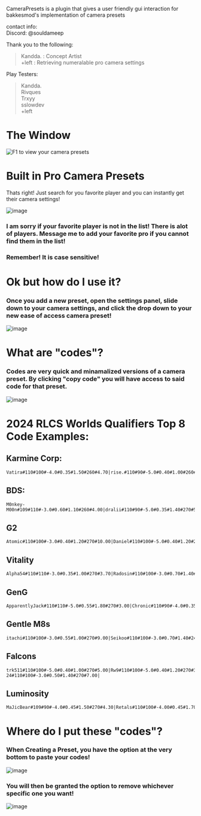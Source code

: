 CameraPresets is a plugin that gives a user friendly gui interaction for bakkesmod's implementation of camera presets

contact info: <br>
Discord: @souldameep

Thank you to the following:
> Kandda. : Concept Artist <br>
> +left : Retrieving numeralable pro camera settings <br>

Play Testers: <br>
> Kandda. <br>
> Rivques <br>
> Trxyy <br>
> sslowdev <br>
> +left <br>




# The Window
![F1 to view your camera presets](https://github.com/SoulDaMeep/CameraPresets/assets/80908765/1d80a90f-3d80-462f-bee6-82dc67afe8f5)


# Built in Pro Camera Presets
Thats right! Just search for you favorite player and you can instantly get their camera settings!

![image](https://github.com/SoulDaMeep/CameraPresets/assets/80908765/3727c90f-e5d5-476f-881d-e52f87d36963)

### I am sorry if your favorite player is not in the list! There is alot of players. Message me to add your favorite pro if you cannot find them in the list!
### Remember! It is case sensitive!

# Ok but how do I use it?
### Once you add a new preset, open the settings panel, slide down to your camera settings, and click the drop down to your new ease of access camera preset!
![image](https://github.com/SoulDaMeep/CameraPresets/assets/80908765/7d023e45-7540-46c1-b27c-969021a4073b)


# What are "codes"?
### Codes are very quick and minamalized versions of a camera preset. By clicking "copy code" you will have access to said code for that preset.
![image](https://github.com/SoulDaMeep/CameraPresets/assets/80908765/4e53a29f-ae28-4c81-a7cc-f3a3f374e565)

# 2024 RLCS Worlds Qualifiers Top 8 Code Examples:

## Karmine Corp:
```
Vatira#110#100#-4.0#0.35#1.50#260#4.70|rise.#110#90#-5.0#0.40#1.00#260#6.50|Atow.#110#100#-3.0#0.40#1.30#270#4.20|Ferra#110#100#-4.0#0.65#1.00#270#6.00|Jordi#110#110#-3.0#0.45#1.30#270#2.50|
```
## BDS:
```
M0nkey-M00n#109#110#-3.0#0.60#1.10#260#4.00|dralii#110#90#-5.0#0.35#1.40#270#5.0|ExoTiiK#110#110#-3.0#0.50#1.00#270#4.00|Express#110#100#-4.0#0.50#1.30#260#4.00|Kassio#110#110#-3.0#0.60#1.40#260#4.50|
```
## G2
```
Atomic#110#100#-3.0#0.40#1.20#270#10.00|Daniel#110#100#-5.0#0.40#1.20#270#4.70|BeastMode#110#90#-4.0#0.45#1.20#270#7.00|Satthew#110#100#-5.0#0.45#1.10#260#4.00|
```
## Vitality
```
Alpha54#110#110#-3.0#0.35#1.00#270#3.70|Radosin#110#100#-3.0#0.70#1.40#240#4.20|zen#110#100#-3.0#0.35#1.00#270#4.00|Fairy_Peak#110#100#-3.0#0.35#1.40#270#4.70|
```
## GenG
```
ApparentlyJack#110#110#-5.0#0.55#1.80#270#3.00|Chronic#110#90#-4.0#0.35#1.30#270#5.00|Firstkiller#110#100#-3.0#0.40#1.20#270#6.90|Allushin#110#100#-5.0#0.45#1.00#270#5.00|
```
## Gentle M8s
```
itachi#110#100#-3.0#0.55#1.00#270#9.00|Seikoo#110#100#-3.0#0.70#1.40#240#4.20|juicy#109#90#-4.0#0.45#1.30#260#10.00|Eversax#110#100#-3.0#0.45#1.40#260#7.00|
```
## Falcons
```
trk511#110#100#-5.0#0.40#1.00#270#5.00|Rw9#110#100#-5.0#0.40#1.20#270#3.50|Kiileerrz#110#100#-5.0#0.40#1.50#270#10.00|D7oom-24#110#100#-3.0#0.50#1.40#270#7.00|
```
## Luminosity
```
MaJicBear#109#90#-4.0#0.45#1.50#270#4.30|Retals#110#100#-4.00#0.45#1.70#270#5.50|CHEESE.#110#100#-3.0#0.35#1.20#270#4.70|Thundah#110#100#-3.0#0.45#1.50#260#5.00|
```

# Where do I put these "codes"?
### When Creating a Preset, you have the option at the very bottom to paste your codes!
![image](https://github.com/SoulDaMeep/CameraPresets/assets/80908765/ca5b21d4-179b-4e27-a2a1-39bf5d9a9a47)

### You will then be granted the option to remove whichever specific one you want!
![image](https://github.com/SoulDaMeep/CameraPresets/assets/80908765/d2685fe1-9dd6-4fae-8580-d531758bee87)
